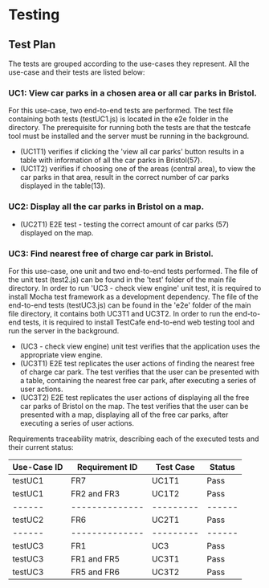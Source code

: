 # Testing

## Test Plan


The tests are grouped according to the use-cases they represent. All the use-case and their tests are listed below:

### UC1: View car parks in a chosen area or all car parks in Bristol.
For this use-case, two end-to-end tests are performed. The test file containing both tests (testUC1.js) is located in the e2e folder in the directory. The prerequisite for running both the tests are that the testcafe tool must be installed and the server must be running in the background.
- (UC1T1) verifies if clicking the 'view all car parks' button results in a table with information of all the car parks in Bristol(57). 
- (UC1T2) verifies if choosing one of the areas (central area), to view the car parks in that area, result in the correct number of car parks displayed in the table(13).

### UC2: Display all the car parks in Bristol on a map.

- (UC2T1) E2E test - testing the correct amount of car parks (57) displayed on the map.

### UC3: Find nearest free of charge car park in Bristol.
For this use-case, one unit and two end-to-end tests performed. The file of the unit test (test2.js) can be found in the 'test' folder of the main file directory. 
In order to run 'UC3 - check view engine' unit test, it is required to install Mocha test framework as a development dependency. The file of the end-to-end tests (testUC3.js) can be found in the 'e2e' folder of the main file directory, it contains both UC3T1 and UC3T2. In order to run the end-to-end tests, it is required to install TestCafe end-to-end web testing tool and run the server in the background.
- (UC3 - check view engine) unit test verifies that the application uses the appropriate view engine. 
- (UC3T1) E2E test replicates the user actions of finding the nearest free of charge car park. The test verifies that the user can be presented with a table, containing the nearest free car park, after executing a series of user actions.  
- (UC3T2) E2E test replicates the user actions of displaying all the free car parks of Bristol on the map. The test verifies that the user can be presented with a map, displaying all of the free car parks, after executing a series of user actions.


Requirements traceability matrix, describing each of the executed tests and their current status:


| Use-Case ID | Requirement ID | Test Case | Status |
|  ------ | -------------- | --------- | ------ |
| testUC1 |     FR7        | UC1T1     | Pass   |
| testUC1 |  FR2 and FR3   | UC1T2     | Pass   |
|  ------ | -------------- | --------- | ------ |
| testUC2 |     FR6        |    UC2T1  |  Pass  |
|  ------ | -------------- | --------- | ------ |
| testUC3 | FR1            | UC3       |  Pass  |
| testUC3 | FR1 and FR5    | UC3T1     |  Pass  |
| testUC3 | FR5 and FR6    | UC3T2     |  Pass  |



